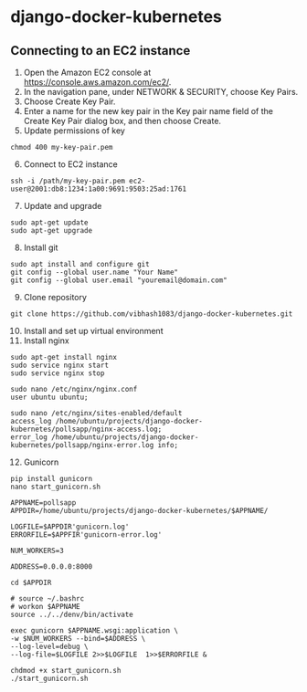 # django-docker-kubernetes

## Connecting to an EC2 instance

1. Open the Amazon EC2 console at https://console.aws.amazon.com/ec2/.
2. In the navigation pane, under NETWORK & SECURITY, choose Key Pairs.
3. Choose Create Key Pair.
4. Enter a name for the new key pair in the Key pair name field of the Create Key Pair dialog box, and then choose Create.
5. Update permissions of key
 ```
chmod 400 my-key-pair.pem
```
6. Connect to EC2 instance
```
ssh -i /path/my-key-pair.pem ec2-user@2001:db8:1234:1a00:9691:9503:25ad:1761
```
7. Update and upgrade
```
sudo apt-get update
sudo apt-get upgrade
```
8. Install git
```
sudo apt install and configure git
git config --global user.name "Your Name"
git config --global user.email "youremail@domain.com"
```
9. Clone repository
```
git clone https://github.com/vibhash1083/django-docker-kubernetes.git
```
10. Install and set up virtual environment
11. Install nginx
```
sudo apt-get install nginx
sudo service nginx start
sudo service nginx stop
```
```
sudo nano /etc/nginx/nginx.conf
user ubuntu ubuntu;
```
```
sudo nano /etc/nginx/sites-enabled/default
access_log /home/ubuntu/projects/django-docker-kubernetes/pollsapp/nginx-access.log;
error_log /home/ubuntu/projects/django-docker-kubernetes/pollsapp/nginx-error.log info;
```
12. Gunicorn
```
pip install gunicorn
nano start_gunicorn.sh
```
```
APPNAME=pollsapp
APPDIR=/home/ubuntu/projects/django-docker-kubernetes/$APPNAME/

LOGFILE=$APPDIR'gunicorn.log'
ERRORFILE=$APPFIR'gunicorn-error.log'

NUM_WORKERS=3

ADDRESS=0.0.0.0:8000

cd $APPDIR

# source ~/.bashrc
# workon $APPNAME
source ../../denv/bin/activate

exec gunicorn $APPNAME.wsgi:application \
-w $NUM_WORKERS --bind=$ADDRESS \
--log-level=debug \
--log-file=$LOGFILE 2>>$LOGFILE  1>>$ERRORFILE &
```

```
chdmod +x start_gunicorn.sh
./start_gunicorn.sh
```

